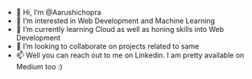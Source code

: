 - 👋 Hi, I’m @Aarushichopra
- 👀 I’m interested in Web Development and Machine Learning
- 🌱 I’m currently learning Cloud as well as honing skills into Web Development
- 💞️ I’m looking to collaborate on projects related to same
- 📫 Well you can reach out to me on Linkedin. I am pretty available on Medium too :)

<!---
Aarushichopra/Aarushichopra is a ✨ special ✨ repository because its `README.md` (this file) appears on your GitHub profile.
You can click the Preview link to take a look at your changes.
--->

